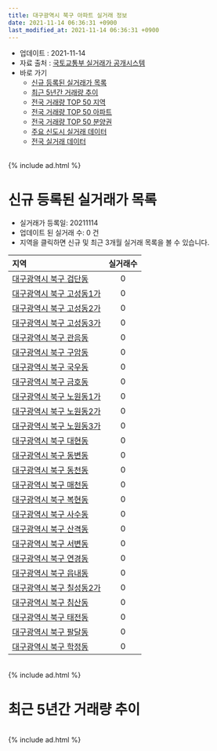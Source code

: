 ```yaml
---
title: 대구광역시 북구 아파트 실거래 정보
date: 2021-11-14 06:36:31 +0900
last_modified_at: 2021-11-14 06:36:31 +0900
---
```


* 업데이트 : 2021-11-14
* 자료 출처 : [국토교통부 실거래가 공개시스템](http://rt.molit.go.kr)
* 바로 가기
    * [신규 등록된 실거래가 목록](#신규-등록된-실거래가-목록)
    * [최근 5년간 거래량 추이](#최근-5년간-거래량-추이)
    * [전국 거래량 TOP 50 지역](https://inasie.github.io/apt-trade-info/최근-3개월-전국에서-가장-거래가-많이-발생한-지역)
    * [전국 거래량 TOP 50 아파트](https://inasie.github.io/apt-trade-info/최근-3개월-전국에서-가장-거래가-많이-발생한-아파트)
    * [전국 거래량 TOP 50 분양권](https://inasie.github.io/apt-trade-info/최근-3개월-전국에서-가장-거래가-많이-발생한-분양권)
    * [주요 신도시 실거래 데이터](https://inasie.github.io/apt-trade-info/주요-신도시)
    * [전국 실거래 데이터](https://inasie.github.io/apt-trade-info/전국)

<br>
{% include ad.html %}
<br>

# 신규 등록된 실거래가 목록
* 실거래가 등록일: 20211114
* 업데이트 된 실거래 수: 0 건
* 지역을 클릭하면 신규 및 최근 3개월 실거래 목록을 볼 수 있습니다.


|지역|실거래수|
|:---|:---:|
|[대구광역시 북구 검단동](https://inasie.github.io/apt-trade-info/대구광역시-북구-검단동)|0|
|[대구광역시 북구 고성동1가](https://inasie.github.io/apt-trade-info/대구광역시-북구-고성동1가)|0|
|[대구광역시 북구 고성동2가](https://inasie.github.io/apt-trade-info/대구광역시-북구-고성동2가)|0|
|[대구광역시 북구 고성동3가](https://inasie.github.io/apt-trade-info/대구광역시-북구-고성동3가)|0|
|[대구광역시 북구 관음동](https://inasie.github.io/apt-trade-info/대구광역시-북구-관음동)|0|
|[대구광역시 북구 구암동](https://inasie.github.io/apt-trade-info/대구광역시-북구-구암동)|0|
|[대구광역시 북구 국우동](https://inasie.github.io/apt-trade-info/대구광역시-북구-국우동)|0|
|[대구광역시 북구 금호동](https://inasie.github.io/apt-trade-info/대구광역시-북구-금호동)|0|
|[대구광역시 북구 노원동1가](https://inasie.github.io/apt-trade-info/대구광역시-북구-노원동1가)|0|
|[대구광역시 북구 노원동2가](https://inasie.github.io/apt-trade-info/대구광역시-북구-노원동2가)|0|
|[대구광역시 북구 노원동3가](https://inasie.github.io/apt-trade-info/대구광역시-북구-노원동3가)|0|
|[대구광역시 북구 대현동](https://inasie.github.io/apt-trade-info/대구광역시-북구-대현동)|0|
|[대구광역시 북구 동변동](https://inasie.github.io/apt-trade-info/대구광역시-북구-동변동)|0|
|[대구광역시 북구 동천동](https://inasie.github.io/apt-trade-info/대구광역시-북구-동천동)|0|
|[대구광역시 북구 매천동](https://inasie.github.io/apt-trade-info/대구광역시-북구-매천동)|0|
|[대구광역시 북구 복현동](https://inasie.github.io/apt-trade-info/대구광역시-북구-복현동)|0|
|[대구광역시 북구 사수동](https://inasie.github.io/apt-trade-info/대구광역시-북구-사수동)|0|
|[대구광역시 북구 산격동](https://inasie.github.io/apt-trade-info/대구광역시-북구-산격동)|0|
|[대구광역시 북구 서변동](https://inasie.github.io/apt-trade-info/대구광역시-북구-서변동)|0|
|[대구광역시 북구 연경동](https://inasie.github.io/apt-trade-info/대구광역시-북구-연경동)|0|
|[대구광역시 북구 읍내동](https://inasie.github.io/apt-trade-info/대구광역시-북구-읍내동)|0|
|[대구광역시 북구 칠성동2가](https://inasie.github.io/apt-trade-info/대구광역시-북구-칠성동2가)|0|
|[대구광역시 북구 침산동](https://inasie.github.io/apt-trade-info/대구광역시-북구-침산동)|0|
|[대구광역시 북구 태전동](https://inasie.github.io/apt-trade-info/대구광역시-북구-태전동)|0|
|[대구광역시 북구 팔달동](https://inasie.github.io/apt-trade-info/대구광역시-북구-팔달동)|0|
|[대구광역시 북구 학정동](https://inasie.github.io/apt-trade-info/대구광역시-북구-학정동)|0|


<br>
{% include ad.html %}
<br>

# 최근 5년간 거래량 추이


<div style="width:100%;">
    <canvas id="deal_progress" height="200"></canvas>
</div>

<script>
new Chart(document.getElementById("deal_progress"), {
    type: 'line',
    data: {
        labels: ['201611','201612','201701','201702','201703','201704','201705','201706','201707','201708','201709','201710','201711','201712','201801','201802','201803','201804','201805','201806','201807','201808','201809','201810','201811','201812','201901','201902','201903','201904','201905','201906','201907','201908','201909','201910','201911','201912','202001','202002','202003','202004','202005','202006','202007','202008','202009','202010','202011','202012','202101','202102','202103','202104','202105','202106','202107','202108','202109','202110','202111'],
        datasets: [{
            label: '매매',
            pointRadius: 1,
            data: [383, 313, 244, 400, 404, 381, 456, 601, 697, 697, 584, 518, 533, 510, 661, 550, 837, 577, 562, 527, 429, 609, 652, 690, 425, 362, 414, 395, 508, 516, 565, 545, 579, 574, 517, 701, 727, 678, 699, 816, 412, 530, 795, 974, 907, 741, 794, 942, 1817, 1080, 598, 535, 618, 1011, 993, 560, 415, 402, 383, 403, 39],
            borderColor: "rgba(255, 201, 14, 1)",
            backgroundColor: "rgba(255, 201, 14, 0.5)",
            fill: false,
            lineTension: 0
        },{
            label: '전월세',
            pointRadius: 1,
            data: [314, 442, 330, 337, 307, 257, 283, 339, 368, 433, 475, 356, 388, 372, 435, 367, 393, 328, 314, 363, 257, 367, 355, 337, 288, 364, 303, 340, 318, 270, 399, 393, 364, 371, 364, 444, 430, 342, 299, 343, 267, 345, 425, 570, 396, 380, 307, 363, 396, 400, 248, 289, 364, 620, 544, 371, 324, 271, 254, 311, 70],
            borderColor: "rgba(0, 141, 185, 1)",
            backgroundColor: "rgba(0, 141, 185, 0.5)",
            fill: false,
            lineTension: 0
        }
        ]
    },
    options: {
        responsive: true,
        title: {
            display: false
        },
        tooltips: {
            mode: 'index',
            intersect: false
        },
        hover: {
            mode: 'nearest',
            intersect: true
        },
        scales: {
            xAxes: [{
                display: true,
                scaleLabel: {
                    display: true,
                    labelString: '년/월'
                }
            }],
            yAxes: [{
                display: true,
                ticks: {
                    suggestedMin: 0,
                },
                scaleLabel: {
                    display: true,
                    labelString: '실거래 수'
                }
            }]
        }
    }
});

</script>


<br>
{% include ad.html %}
<br>

